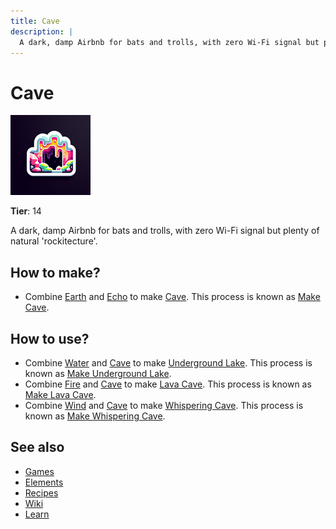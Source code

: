 ```yaml
---
title: Cave
description: |
  A dark, damp Airbnb for bats and trolls, with zero Wi-Fi signal but plenty of natural 'rockitecture'.
---
```

# Cave

![](../images/item.cave.png)

**Tier**: 14

A dark, damp Airbnb for bats and trolls, with zero Wi-Fi signal but plenty of natural 'rockitecture'.

## How to make?

* Combine [Earth](/wiki/elements/earth) and [Echo](/wiki/elements/echo) to make [Cave](/wiki/elements/cave). This process is known as [Make Cave](/wiki/recipes/make-cave).

## How to use?

* Combine [Water](/wiki/elements/water) and [Cave](/wiki/elements/cave) to make [Underground Lake](/wiki/elements/underground-lake). This process is known as [Make Underground Lake](/wiki/recipes/make-underground-lake).
* Combine [Fire](/wiki/elements/fire) and [Cave](/wiki/elements/cave) to make [Lava Cave](/wiki/elements/lava-cave). This process is known as [Make Lava Cave](/wiki/recipes/make-lava-cave).
* Combine [Wind](/wiki/elements/wind) and [Cave](/wiki/elements/cave) to make [Whispering Cave](/wiki/elements/whispering-cave). This process is known as [Make Whispering Cave](/wiki/recipes/make-whispering-cave).

## See also

* [Games](/wiki/games)
* [Elements](/wiki/elements)
* [Recipes](/wiki/recipes)
* [Wiki](/wiki/index)
* [Learn](/learn/index)